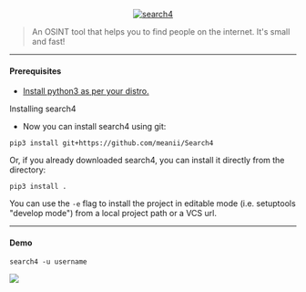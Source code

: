 <p align="center">
<a href="https://github.com/meanii/Search4">
<img src="https://media.discordapp.net/attachments/749199487854968843/775966094670037012/IMG_20200828_114636_438.jpg" alt="search4"></a>

> An OSINT tool that helps you to find people on the internet. It's small and fast!
</p>

<hr>

#### Prerequisites

- [Install python3 as per your distro.](https://realpython.com/installing-python)

Installing search4

- Now you can install search4 using git:

```
pip3 install git+https://github.com/meanii/Search4
```

Or, if you already downloaded search4, you can install it directly from the directory:
```
pip3 install .
```

You can use the `-e` flag to install the project in editable mode (i.e. setuptools "develop mode") from a local project path or a VCS url.

<hr>

#### Demo

```
search4 -u username
```

<a href="https://asciinema.org/a/384004">
<img src="https://media.discordapp.net/attachments/749199487854968843/798402820163239956/image0.png"></a>
